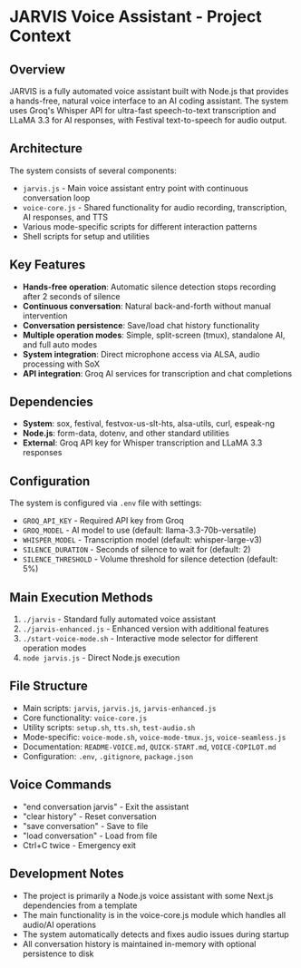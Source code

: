 # JARVIS Voice Assistant - Project Context

## Overview
JARVIS is a fully automated voice assistant built with Node.js that provides a hands-free, natural voice interface to an AI coding assistant. The system uses Groq's Whisper API for ultra-fast speech-to-text transcription and LLaMA 3.3 for AI responses, with Festival text-to-speech for audio output.

## Architecture
The system consists of several components:
- `jarvis.js` - Main voice assistant entry point with continuous conversation loop
- `voice-core.js` - Shared functionality for audio recording, transcription, AI responses, and TTS
- Various mode-specific scripts for different interaction patterns
- Shell scripts for setup and utilities

## Key Features
- **Hands-free operation**: Automatic silence detection stops recording after 2 seconds of silence
- **Continuous conversation**: Natural back-and-forth without manual intervention
- **Conversation persistence**: Save/load chat history functionality
- **Multiple operation modes**: Simple, split-screen (tmux), standalone AI, and full auto modes
- **System integration**: Direct microphone access via ALSA, audio processing with SoX
- **API integration**: Groq AI services for transcription and chat completions

## Dependencies
- **System**: sox, festival, festvox-us-slt-hts, alsa-utils, curl, espeak-ng
- **Node.js**: form-data, dotenv, and other standard utilities
- **External**: Groq API key for Whisper transcription and LLaMA 3.3 responses

## Configuration
The system is configured via `.env` file with settings:
- `GROQ_API_KEY` - Required API key from Groq
- `GROQ_MODEL` - AI model to use (default: llama-3.3-70b-versatile)
- `WHISPER_MODEL` - Transcription model (default: whisper-large-v3)
- `SILENCE_DURATION` - Seconds of silence to wait for (default: 2)
- `SILENCE_THRESHOLD` - Volume threshold for silence detection (default: 5%)

## Main Execution Methods
1. `./jarvis` - Standard fully automated voice assistant
2. `./jarvis-enhanced.js` - Enhanced version with additional features
3. `./start-voice-mode.sh` - Interactive mode selector for different operation modes
4. `node jarvis.js` - Direct Node.js execution

## File Structure
- Main scripts: `jarvis`, `jarvis.js`, `jarvis-enhanced.js`
- Core functionality: `voice-core.js`
- Utility scripts: `setup.sh`, `tts.sh`, `test-audio.sh`
- Mode-specific: `voice-mode.sh`, `voice-mode-tmux.js`, `voice-seamless.js`
- Documentation: `README-VOICE.md`, `QUICK-START.md`, `VOICE-COPILOT.md`
- Configuration: `.env`, `.gitignore`, `package.json`

## Voice Commands
- "end conversation jarvis" - Exit the assistant
- "clear history" - Reset conversation
- "save conversation" - Save to file
- "load conversation" - Load from file
- Ctrl+C twice - Emergency exit

## Development Notes
- The project is primarily a Node.js voice assistant with some Next.js dependencies from a template
- The main functionality is in the voice-core.js module which handles all audio/AI operations
- The system automatically detects and fixes audio issues during startup
- All conversation history is maintained in-memory with optional persistence to disk